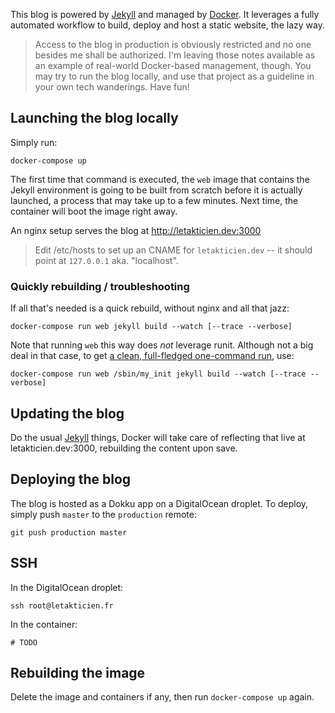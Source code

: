 This blog is powered by [Jekyll](https://jekyllrb.com/) and managed by [Docker](https://www.docker.com/). It leverages a fully automated workflow to build, deploy and host a static website, the lazy way.

> Access to the blog in production is obviously restricted and no one besides me shall be authorized. I'm leaving those notes available as an example of real-world Docker-based management, though. You may try to run the blog locally, and use that project as a guideline in your own tech wanderings. Have fun!

## Launching the blog locally

Simply run:

```
docker-compose up
```

The first time that command is executed, the `web` image that contains the Jekyll environment is going to be built from scratch before it is actually launched, a process that may take up to a few minutes. Next time, the container will boot the image right away.

An nginx setup serves the blog at http://letakticien.dev:3000

> Edit /etc/hosts to set up an CNAME for `letakticien.dev` -- it should point at `127.0.0.1` aka. "localhost".

### Quickly rebuilding / troubleshooting

If all that's needed is a quick rebuild, without nginx and all that jazz:

```
docker-compose run web jekyll build --watch [--trace --verbose]
```

Note that running `web` this way does *not* leverage runit. Although not a big deal in that case, to get [a clean, full-fledged one-command run](https://github.com/phusion/baseimage-docker/#running-a-one-shot-command-in-a-new-container), use:

```
docker-compose run web /sbin/my_init jekyll build --watch [--trace --verbose]
```

## Updating the blog

Do the usual [Jekyll](https://jekyllrb.com/) things, Docker will take care of reflecting that live at letakticien.dev:3000, rebuilding the content upon save.

## Deploying the blog

The blog is hosted as a Dokku app on a DigitalOcean droplet. To deploy, simply push `master` to the `production` remote:

```
git push production master
```

## SSH

In the DigitalOcean droplet:

```
ssh root@letakticien.fr
```

In the container:

```
# TODO
```

## Rebuilding the image

Delete the image and containers if any, then run `docker-compose up` again.
